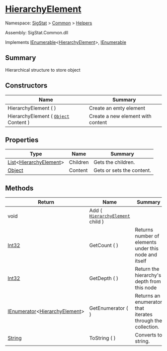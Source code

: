 # [HierarchyElement](./HierarchyElement.md)

Namespace: [SigStat]() > [Common](./../README.md) > [Helpers](./README.md)

Assembly: SigStat.Common.dll

Implements [IEnumerable](https://docs.microsoft.com/en-us/dotnet/api/System.Collections.Generic.IEnumerable-1)\<[HierarchyElement](./HierarchyElement.md)>, [IEnumerable](https://docs.microsoft.com/en-us/dotnet/api/System.Collections.IEnumerable)

## Summary
Hierarchical structure to store object

## Constructors

| Name | Summary | 
| --- | --- | 
| HierarchyElement (  ) | Create an emty element | 
| HierarchyElement ( [`Object`](https://docs.microsoft.com/en-us/dotnet/api/System.Object) Content ) | Create a new element with content | 


## Properties

| Type | Name | Summary | 
| --- | --- | --- | 
| [List](https://docs.microsoft.com/en-us/dotnet/api/System.Collections.Generic.List-1)\<[HierarchyElement](./HierarchyElement.md)> | Children | Gets the children. | 
| [Object](https://docs.microsoft.com/en-us/dotnet/api/System.Object) | Content | Gets or sets the content. | 


## Methods

| Return | Name | Summary | 
| --- | --- | --- | 
| void | Add ( [`HierarchyElement`](./HierarchyElement.md) child ) |  | 
| [Int32](https://docs.microsoft.com/en-us/dotnet/api/System.Int32) | GetCount (  ) | Returns number of elements under this node and itself | 
| [Int32](https://docs.microsoft.com/en-us/dotnet/api/System.Int32) | GetDepth (  ) | Return the hierarchy's depth from this node | 
| [IEnumerator](https://docs.microsoft.com/en-us/dotnet/api/System.Collections.Generic.IEnumerator-1)\<[HierarchyElement](./HierarchyElement.md)> | GetEnumerator (  ) | Returns an enumerator that iterates through the collection. | 
| [String](https://docs.microsoft.com/en-us/dotnet/api/System.String) | ToString (  ) | Converts to string. | 


